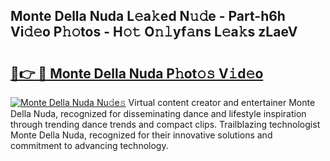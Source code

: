 ## Monte Della Nuda L𝚎a𝚔ed N𝚞𝚍e - Part-h6h Vi𝚍𝚎o P𝚑𝚘tos - H𝚘𝚝 O𝚗𝚕yf𝚊ns L𝚎a𝚔s zLaeV

# <h2><a href="http://kfbbz1.oniu.top/?m=Monte+Della+Nuda">🔗👉 🔴 Monte Della Nuda P𝚑ot𝚘𝚜 V𝚒d𝚎o</a></h2>

[![Monte Della Nuda Nu𝚍e𝚜](https://i.imgur.com/0qMVB7G.gif)](http://kfbbz1.oniu.top/?m=Monte+Della+Nuda)
Virtual content creator and entertainer Monte Della Nuda, recognized for disseminating dance and lifestyle inspiration through trending dance trends and compact clips. Trailblazing technologist Monte Della Nuda, recognized for their innovative solutions and commitment to advancing technology.  
